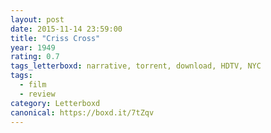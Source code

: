 ```yaml
---
layout: post 
date: 2015-11-14 23:59:00
title: "Criss Cross"
year: 1949
rating: 0.7
tags_letterboxd: narrative, torrent, download, HDTV, NYC
tags:
  - film
  - review
category: Letterboxd
canonical: https://boxd.it/7tZqv
---
```

